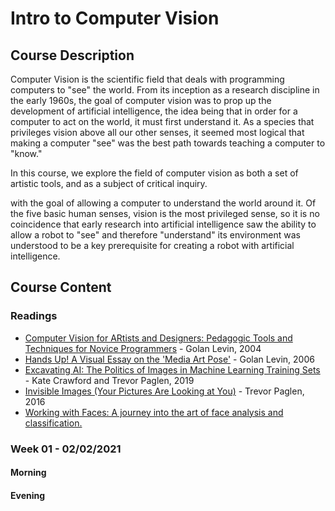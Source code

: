 # Intro to Computer Vision

## Course Description
Computer Vision is the scientific field that deals with programming computers to "see" the world. From its inception as a research discipline in the early 1960s, the goal of computer vision was to prop up the development of artificial intelligence, the idea being that in order for a computer to act on the world, it must first understand it. As a species that privileges vision above all our other senses, it seemed most logical that making a computer "see" was the best path towards teaching a computer to "know."

In this course, we explore the field of computer vision as both a set of artistic tools, and as a subject of critical inquiry. 

with the goal of allowing a computer to understand the world around it. Of the five basic human senses, vision is the most privileged sense, so it is no coincidence that early research into artificial intelligence saw the ability to allow a robot to "see" and therefore "understand" its environment was understood to be a key prerequisite for creating a robot with artificial intelligence. 

## Course Content

### Readings
* [Computer Vision for ARtists and Designers: Pedagogic Tools and Techniques for Novice Programmers](http://www.flong.com/archive/texts/essays/essay_cvad/index.html) - Golan Levin, 2004
* [Hands Up! A Visual Essay on the 'Media Art Pose'](http://www.flong.com/archive/texts/essays/essay_pose/index.html) - Golan Levin, 2006
* [Excavating AI: The Politics of Images in Machine Learning Training Sets](https://excavating.ai/) - Kate Crawford and Trevor Paglen, 2019
* [Invisible Images (Your Pictures Are Looking at You)](https://thenewinquiry.com/invisible-images-your-pictures-are-looking-at-you/) - Trevor Paglen, 2016
* [Working with Faces: A journey into the art of face analysis and classification.](https://kcimc.medium.com/working-with-faces-e63a86391a93)


### Week 01 - 02/02/2021
#### Morning
#### Evening
